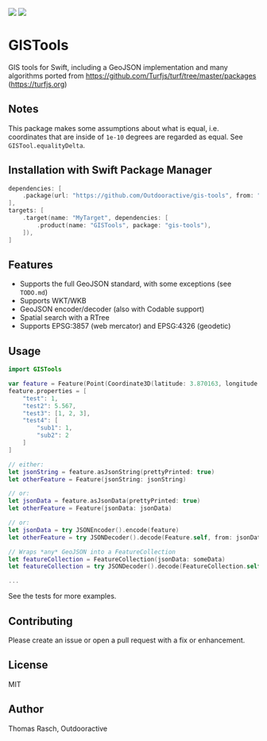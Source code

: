 [![](https://img.shields.io/endpoint?url=https%3A%2F%2Fswiftpackageindex.com%2Fapi%2Fpackages%2FOutdooractive%2Fgis-tools%2Fbadge%3Ftype%3Dswift-versions)](https://swiftpackageindex.com/Outdooractive/gis-tools)
[![](https://img.shields.io/endpoint?url=https%3A%2F%2Fswiftpackageindex.com%2Fapi%2Fpackages%2FOutdooractive%2Fgis-tools%2Fbadge%3Ftype%3Dplatforms)](https://swiftpackageindex.com/Outdooractive/gis-tools)

# GISTools

GIS tools for Swift, including a GeoJSON implementation and many algorithms ported from https://github.com/Turfjs/turf/tree/master/packages (https://turfjs.org)

## Notes

This package makes some assumptions about what is equal, i.e. coordinates that are inside of `1e-10` degrees are regarded as equal. See `GISTool.equalityDelta`.

## Installation with Swift Package Manager

```swift
dependencies: [
    .package(url: "https://github.com/Outdooractive/gis-tools", from: "0.3.4"),
],
targets: [
    .target(name: "MyTarget", dependencies: [
        .product(name: "GISTools", package: "gis-tools"),
    ]),
]
```

## Features

- Supports the full GeoJSON standard, with some exceptions (see `TODO.md`)
- Supports WKT/WKB
- GeoJSON encoder/decoder (also with Codable support)
- Spatial search with a RTree
- Supports EPSG:3857 (web mercator) and EPSG:4326 (geodetic)

## Usage

```swift
import GISTools

var feature = Feature(Point(Coordinate3D(latitude: 3.870163, longitude: 11.518585)))
feature.properties = [
    "test": 1,
    "test2": 5.567,
    "test3": [1, 2, 3],
    "test4": [
        "sub1": 1,
        "sub2": 2
    ]
]

// either:
let jsonString = feature.asJsonString(prettyPrinted: true)
let otherFeature = Feature(jsonString: jsonString)

// or:
let jsonData = feature.asJsonData(prettyPrinted: true)
let otherFeature = Feature(jsonData: jsonData)

// or:
let jsonData = try JSONEncoder().encode(feature)
let otherFeature = try JSONDecoder().decode(Feature.self, from: jsonData)

// Wraps *any* GeoJSON into a FeatureCollection
let featureCollection = FeatureCollection(jsonData: someData)
let featureCollection = try JSONDecoder().decode(FeatureCollection.self, from: someData)

...
```

See the tests for more examples.

## Contributing

Please create an issue or open a pull request with a fix or enhancement.

## License

MIT

## Author

Thomas Rasch, Outdooractive
